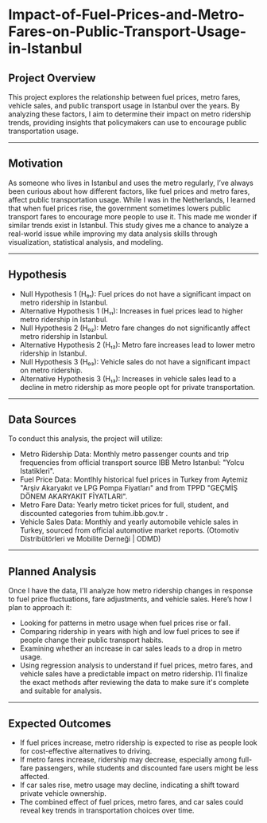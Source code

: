 # Impact-of-Fuel-Prices-and-Metro-Fares-on-Public-Transport-Usage-in-Istanbul

## Project Overview
This project explores the relationship between fuel prices, metro fares, vehicle sales, and public transport usage in Istanbul over the years. By analyzing these factors, I aim to determine their impact on metro ridership trends, providing insights that policymakers can use to encourage public transportation usage.

---

## Motivation

As someone who lives in Istanbul and uses the metro regularly, I’ve always been curious about how different factors, like fuel prices and metro fares, affect public transportation usage. While I was in the Netherlands, I learned that when fuel prices rise, the government sometimes lowers public transport fares to encourage more people to use it. This made me wonder if similar trends exist in Istanbul. This study gives me a chance to analyze a real-world issue while improving my data analysis skills through visualization, statistical analysis, and modeling.

---
## Hypothesis
- Null Hypothesis 1 (H₀₁): Fuel prices do not have a significant impact on metro ridership in Istanbul.
- Alternative Hypothesis 1 (H₁₁): Increases in fuel prices lead to higher metro ridership in Istanbul.
- Null Hypothesis 2 (H₀₂): Metro fare changes do not significantly affect metro ridership in Istanbul.
- Alternative Hypothesis 2 (H₁₂): Metro fare increases lead to lower metro ridership in Istanbul.
- Null Hypothesis 3 (H₀₃): Vehicle sales do not have a significant impact on metro ridership.
- Alternative Hypothesis 3 (H₁₃): Increases in vehicle sales lead to a decline in metro ridership as more people opt for private transportation.

---

## Data Sources
To conduct this analysis, the project will utilize:
- Metro Ridership Data: Monthly metro passenger counts and trip frequencies from official transport source IBB Metro Istanbul: "Yolcu Istatikleri".
- Fuel Price Data: Montlhly historical fuel prices in Turkey from Aytemiz "Arşiv Akaryakıt ve LPG Pompa Fiyatları" and from TPPD "GEÇMİŞ DÖNEM AKARYAKIT FİYATLARI".
- Metro Fare Data: Yearly metro ticket prices for full, student, and discounted categories from tuhim.ibb.gov.tr .
- Vehicle Sales Data: Monthly and yearly automobile vehicle sales in Turkey, sourced from official automotive market reports. (Otomotiv Distribütörleri ve Mobilite Derneği | ODMD)

---

## Planned Analysis
Once I have the data, I'll analyze how metro ridership changes in response to fuel price fluctuations, fare adjustments, and vehicle sales. Here’s how I plan to approach it:

- Looking for patterns in metro usage when fuel prices rise or fall.
- Comparing ridership in years with high and low fuel prices to see if people change their public transport habits.
- Examining whether an increase in car sales leads to a drop in metro usage.
- Using regression analysis to understand if fuel prices, metro fares, and vehicle sales have a predictable impact on metro ridership.
I’ll finalize the exact methods after reviewing the data to make sure it's complete and suitable for analysis.
---

## Expected Outcomes
- If fuel prices increase, metro ridership is expected to rise as people look for cost-effective alternatives to driving.
- If metro fares increase, ridership may decrease, especially among full-fare passengers, while students and discounted fare users might be less affected.
- If car sales rise, metro usage may decline, indicating a shift toward private vehicle ownership.
- The combined effect of fuel prices, metro fares, and car sales could reveal key trends in transportation choices over time.


